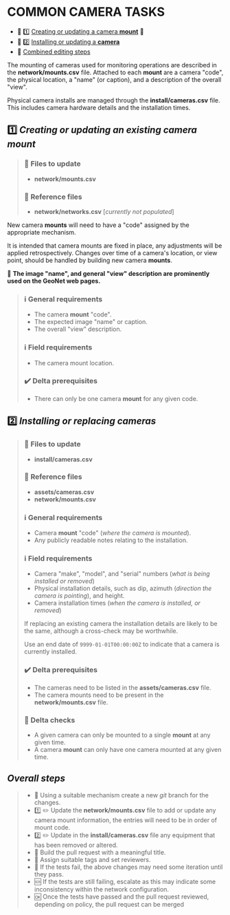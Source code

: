 # COMMON CAMERA TASKS

* :scroll: :one: [Creating or updating a camera __mount__](#mount) :dragon:
* :scroll: :two: [Installing or updating a __camera__](#camera)
* :hammer: [Combined editing steps](#steps)

The mounting of cameras used for monitoring operations are described in the __network/mounts.csv__ file.
Attached to each __mount__ are a camera "code", the physical location, a "name" (or caption), and a description of the overall "view".

Physical camera installs are managed through the __install/cameras.csv__ file. This includes
camera hardware details and the installation times.

## :one: <a name="mark"></a>_Creating or updating an existing camera mount_

> ### :page_with_curl: Files to update
>
> * __network/mounts.csv__
>
> ### :page_with_curl: Reference files
>
> * __network/networks.csv__ [_currently not populated_]
>

New camera __mounts__ will need to have a "code" assigned by the appropriate mechanism.

It is intended that camera mounts are fixed in place, any adjustments will be applied retrospectively.
Changes over time of a camera's location, or view point, should be handled by building new camera __mounts__.

:dragon: **The image "name", and general "view" description are prominently used on the GeoNet web pages.**

> ### :information_source: General requirements
> 
> * The camera __mount__ "code".
> * The expected image "name" or caption.
> * The overall "view" description.
> 
> ### :information_source: Field requirements
> 
> * The camera mount location.
>
> ### :heavy_check_mark: Delta prerequisites
>
> * There can only be one camera __mount__ for any given code.

## :two: <a name="camera"></a>_Installing or replacing cameras_

> ### :page_with_curl: Files to update
>
> * __install/cameras.csv__
>
> ### :page_with_curl: Reference files
>
> * __assets/cameras.csv__
> * __network/mounts.csv__
>
> ### :information_source: General requirements
>
> * Camera __mount__ "code" (_where the camera is mounted_).
> * Any publicly readable notes relating to the installation.
>
> ### :information_source: Field requirements
> 
> * Camera "make", "model", and "serial" numbers (_what is being installed or removed_)
> * Physical installation details, such as dip, azimuth (_direction the camera is pointing_), and height.
> * Camera installation times (_when the camera is installed, or removed_)
> 
> If replacing an existing camera the installation details are likely to be the same,
> although a cross-check may be worthwhile.
>
> Use an end date of `9999-01-01T00:00:00Z` to indicate that a camera is currently installed.
> 
> ### :heavy_check_mark: Delta prerequisites
> 
> * The cameras need to be listed in the __assets/cameras.csv__ file.
> * The camera mounts need to be present in the __network/mounts.csv__ file.
> 
> ### :small_orange_diamond: Delta checks
> 
> * A given camera can only be mounted to a single __mount__ at any given time.
> * A camera __mount__ can only have one camera mounted at any given time.

## <a name="steps"></a>_Overall steps_

> * :file_folder: Using a suitable mechanism create a new _git_ branch for the changes.
> * :one: :pencil2: Update the __network/mounts.csv__ file to add or update any camera mount information, the entries will need to be in order of mount code.
> * :two: :pencil2: Update in the __install/cameras.csv__ file any equipment that has been removed or altered.
> * :open_file_folder: Build the pull request with a meaningful title.
> * :link: Assign suitable tags and set reviewers.
> * :repeat: If the tests fail, the above changes may need some iteration until they pass.
> * :sos: If the tests are still failing, escalate as this may indicate some inconsistency within the network configuration.
> * :ok: Once the tests have passed and the pull request reviewed, depending on policy, the pull request can be merged
